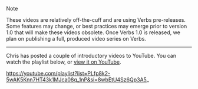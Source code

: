 > [!note]
> These videos are relatively off-the-cuff and are using Verbs pre-releases. Some features
> may change, or best practices may emerge prior to version 1.0 that will make these videos
> obsolete. Once Verbs 1.0 is released, we plan on publishing a full, produced video series
> on Verbs.

-------

Chris has posted a couple of introductory videos to YouTube. You can watch the playlist
below, or [view it on YouTube](https://www.youtube.com/playlist?list=PLfp8k2-5wAK5Knn7HT43k1MJca08q_1nP).

https://youtube.com/playlist?list=PLfp8k2-5wAK5Knn7HT43k1MJca08q_1nP&si=8wbEtU4Sz6Qp3A5_
